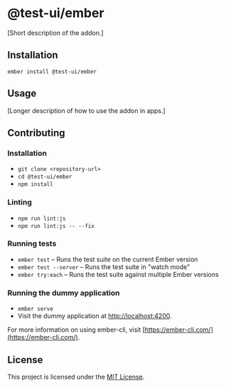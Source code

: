 @test-ui/ember
==============================================================================

[Short description of the addon.]

Installation
------------------------------------------------------------------------------

```
ember install @test-ui/ember
```


Usage
------------------------------------------------------------------------------

[Longer description of how to use the addon in apps.]


Contributing
------------------------------------------------------------------------------

### Installation

* `git clone <repository-url>`
* `cd @test-ui/ember`
* `npm install`

### Linting

* `npm run lint:js`
* `npm run lint:js -- --fix`

### Running tests

* `ember test` – Runs the test suite on the current Ember version
* `ember test --server` – Runs the test suite in "watch mode"
* `ember try:each` – Runs the test suite against multiple Ember versions

### Running the dummy application

* `ember serve`
* Visit the dummy application at [http://localhost:4200](http://localhost:4200).

For more information on using ember-cli, visit [https://ember-cli.com/](https://ember-cli.com/).

License
------------------------------------------------------------------------------

This project is licensed under the [MIT License](LICENSE.md).
